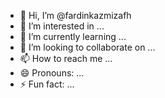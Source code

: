 - 👋 Hi, I’m @fardinkazmizafh
- 👀 I’m interested in ...
- 🌱 I’m currently learning ...
- 💞️ I’m looking to collaborate on ...
- 📫 How to reach me ...
- 😄 Pronouns: ...
- ⚡ Fun fact: ...

<!---
fardinkazmizafh/fardinkazmizafh is a ✨ special ✨ repository because its `README.md` (this file) appears on your GitHub profile.
You can click the Preview link to take a look at your changes.
--->
